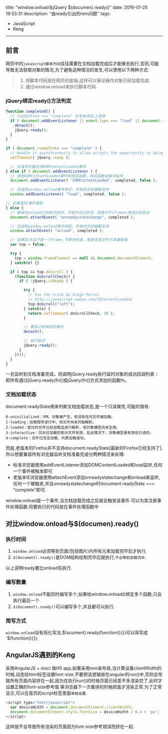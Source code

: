 title: "window.onload与jQuery $(documen).ready()"
date: 2016-01-25 19:53:31
description: "由ready引出的rem问题"
tags:
- JavaScript
- Keng
---
## 前言

网页中的`javascript脚本代码`往往需要在文档加载完成后才能够去执行,否则,可能导致无法获取对象的情况,为了避免这种情况的发生,可以使用以下两种方式:

> 1. 将脚本代码放在网页的底端,这样可以保证操作对象已经加载完成.
> 1. 通过window.onload来执行脚本代码.


### jQuery绑定ready()方法判定

```js
function completed() {
  // readyState === "complete" 在老版本IE上适用
  if ( document.addEventListener || event.type === "load" || document.readyState === "complete" ) {
    detach();
    jQuery.ready();
  }
}

if ( document.readyState === "complete" ) {
  // Handle it asynchronously to allow scripts the opportunity to delay ready
  setTimeout( jQuery.ready );

  // 标准浏览器支持DOMContentLoaded事件
} else if ( document.addEventListener ) {
  // 绑定DOMContentLoaded事件和响应函数，响应函数会解决延时
  document.addEventListener( "DOMContentLoaded", completed, false );

  // 回退到window.onload事件绑定，所有的浏览器都支持
  window.addEventListener( "load", completed, false );

// 如果是IE事件模型
} else {
  // 确保在onload之前执行延时，可能时间比较迟，但是对于iframes来说比较安全
  document.attachEvent( "onreadystatechange", completed );

  // 回退到window.onload事件绑定，所有的浏览器都支持
  window.attachEvent( "onload", completed );

  // 如果IE并且不是一个frame,不断地检查，看是否该文件已准备就绪
  var top = false;

  try {
    top = window.frameElement == null && document.documentElement;
  } catch(e) {}

  if ( top && top.doScroll ) {
    (function doScrollCheck() {
      if ( !jQuery.isReady ) {

        try {
          // Use the trick by Diego Perini
          // http://javascript.nwbox.com/IEContentLoaded/
          top.doScroll("left");
        } catch(e) {
          return setTimeout( doScrollCheck, 50 );
        }

        // 移除之前绑定的事件
        detach();

        // 执行延迟
        jQuery.ready();
      }
    })();
  }
}
```
一旦监听到文档准备完成，则调用jQuery.ready执行延时对象的成功回调列表：即所有通过jQuery.ready(fn)[或jQuery(fn)]方式添加的函数fn。


### 文档加载状态

document.readyState用来判断文档加载状态,是一个只读属性,可能的值有:

```plain
0-uninitialized：XML 对象被产生，但没有任何文件被加载。
1-loading：加载程序进行中，但文件尚未开始解析。
2-loaded：部分的文件已经加载且进行解析，但对象模型尚未生效。
3-interactive：仅对已加载的部分文件有效，在此情况下，对象模型是有效但只读的。
4-complete：文件已完全加载，代表加载成功。
```

但是,老版本的Firefox并不支持document.readyState[最新的Firefox已经支持了].所以想要兼容所有浏览器监听文档准备完成分两种情况来处理:
　　
- 标准浏览器使用addEventListener添加DOMContentLoaded和load监听,任何一个事件被触发即可
- 老版本IE浏览器使用attachEvent添加onreadystatechange和onload来监听,任何一个被触发,并且onreadystatechange时document.readyState === "complete"即可.

window.onload是一个事件,当文档加载完成之后就会触发该事件.可以为其注册事件处理函数.将要执行的代码放在事件处理函数中

## 对比window.onload与$(documen).ready()

### 执行时间

1. `window.onload`必须等到页面(包括图片)内所有元素加载完毕后才执行.
1. `$(document).ready()`是DOM结构绘制完毕后就执行,`不必等到加载完毕`.

以上说明ready要比onload先执行.

### 编写数量

1. `window.onload`不能同时编写多个,如果给window.onload()绑定多个函数,只会执行最后一个.
1. `$(document).ready()`可以编写多个,并且都可以执行.

### 简写方式

`window.onload`没有简化写法,$(scument).ready(function(){})可以简写成`$(function(){});

## AngularJS遇到的Keng

采用AngularJS + inoci 做H5 app,如果采用rem来布局,当计算设备clientWidth的时候,动态给html标签设置font-size,不要把该逻辑放在angular的run()中,否则会导致所有页面内容挤在一起,因为在执行run()的时候页面已经差不多渲染完了.此时才设置正确的font-size参考值.等浏览器下一次重排的时候颜面才渲染正常.为了正常显示,可以在首页的script标签里面`单独设置`.

```js
<script type="text/javascript">
  var deviceWidth = document.documentElement.clientWidth;
  document.documentElement.style.fontSize = deviceWidth / 6.4 + 'px';
</script>
```

这样就不会导致所有渲染的页面因为font-size参考错误而挤在一起.
